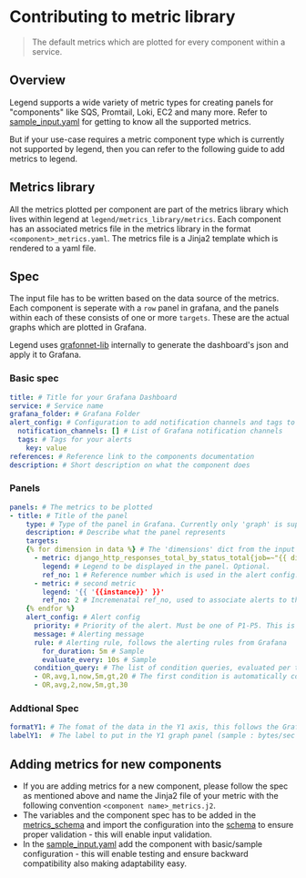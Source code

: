 # Contributing to metric library

> The default metrics which are plotted for every component within a service.

## Overview

Legend supports a wide variety of metric types for creating panels for "components" like SQS, Promtail, Loki, EC2 and many more. Refer to [sample_input.yaml](../sample_input.yaml) for getting to know all the supported metrics.

But if your use-case requires a metric component type which is currently not supported by legend, then you can refer to the following guide to add metrics to legend.

## Metrics library

All the metrics plotted per component are part of the metrics library which lives within legend at `legend/metrics_library/metrics`.
Each component has an associated metrics file in the metrics library in the format
`<component>_metrics.yaml`. The metrics file is a Jinja2 template which is rendered to
a yaml file.

## Spec

The input file has to be written based on the data source of the metrics.
Each component is seperate with a `row` panel in grafana, and the panels within each of these
consists of one or more `targets`. These are the actual graphs which are plotted in Grafana.

Legend uses [grafonnet-lib](https://github.com/grafana/grafonnet-lib/tree/v0.1.0) internally to generate the
dashboard's json and apply it to Grafana.

### Basic spec

```yaml
title: # Title for your Grafana Dashboard
service: # Service name
grafana_folder: # Grafana Folder
alert_config: # Configuration to add notification channels and tags to alerts
  notification_channels: [] # List of Grafana notification channels
  tags: # Tags for your alerts
    key: value
references: # Reference link to the components documentation
description: # Short description on what the component does
```

### Panels

```yaml
panels: # The metrics to be plotted
- title: # Title of the panel
    type: # Type of the panel in Grafana. Currently only 'graph' is supported in legend
    description: # Describe what the panel represents
    targets:
    {% for dimension in data %} # The 'dimensions' dict from the input file is passed to the targets
      - metric: django_http_responses_total_by_status_total{job=~"{{ dimension.job }}"} # metric to be plotted. You can use jinja2 templating fill in the vars passed in the input file
        legend: # Legend to be displayed in the panel. Optional.
        ref_no: 1 # Reference number which is used in the alert config. Do not confuse with the ref_id which Grafana creates. 'ref_no' is internal, but when the grafana dashboard is created grafana actually creates a ref id (from A to Z). Legend associates the ref_no to the ref_id and sets the appropriate alert rule on the metric
      - metric: # second metric
        legend: '{{ '{{instance}}' }}'
        ref_no: 2 # Incremenatal ref_no, used to associate alerts to this particular metric
    {% endfor %}
    alert_config: # Alert config
      priority: # Priority of the alert. Must be one of P1-P5. This is configured as a tag in grafana with the key:value - og_priority:<priority>. This priority is associated to the alert/incident in opsgenie automatically
      message: # Alerting message
      rule: # Alerting rule, follows the alerting rules from Grafana
        for_duration: 5m # Sample
        evaluate_every: 10s # Sample
      condition_query: # The list of condition queries, evaluated per target. Follows the same format as described in Grafana alerts
      - OR,avg,1,now,5m,gt,20 # The first condition is automatically converted to 'WHEN' when the alert if being configured in grafana. The ref_no of the target must be filled in the third field to reference which target has to be evaluated against this rule. 
      - OR,avg,2,now,5m,gt,30

```

### Addtional Spec

``` yaml
formatY1: # The fomat of the data in the Y1 axis, this follows the Grafana standard (sample : Bps, bytes, s, percent)
labelY1:  # The label to put in the Y1 graph panel (sample : bytes/sec , bytes , seconds, percent)
```

## Adding metrics for new components

* If you are adding metrics for a new component, please follow the spec as mentioned above and name the Jinja2 file of your metric with the following convention `<component name>_metrics.j2`.
* The variables and the component spec has to be added in the [metrics_schema](../legend/metrics_library/metrics_schema.py) and import the configuration into the [schema](../legend/metrics_library/schema.py) to ensure proper validation - this will enable input validation.
* In the [sample_input.yaml](../sample_input.yaml) add the component with basic/sample configuration - this will enable testing and ensure backward compatibility also making adaptability easy.
